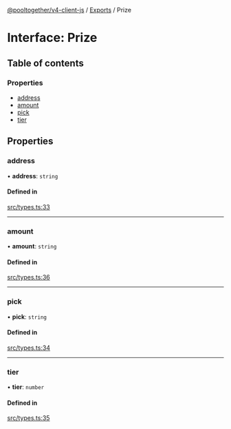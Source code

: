 [@pooltogether/v4-client-js](../README.md) / [Exports](../modules.md) / Prize

# Interface: Prize

## Table of contents

### Properties

- [address](Prize.md#address)
- [amount](Prize.md#amount)
- [pick](Prize.md#pick)
- [tier](Prize.md#tier)

## Properties

### address

• **address**: `string`

#### Defined in

[src/types.ts:33](https://github.com/pooltogether/v4-client-js/blob/7357147/src/types.ts#L33)

___

### amount

• **amount**: `string`

#### Defined in

[src/types.ts:36](https://github.com/pooltogether/v4-client-js/blob/7357147/src/types.ts#L36)

___

### pick

• **pick**: `string`

#### Defined in

[src/types.ts:34](https://github.com/pooltogether/v4-client-js/blob/7357147/src/types.ts#L34)

___

### tier

• **tier**: `number`

#### Defined in

[src/types.ts:35](https://github.com/pooltogether/v4-client-js/blob/7357147/src/types.ts#L35)
